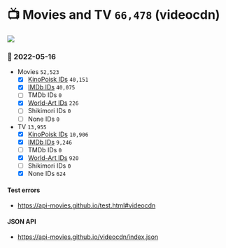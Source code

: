 # :tv: Movies and TV `66,478` (videocdn)

<a href="https://API-Movies.github.io"><img src="https://API-Movies.github.io/banner.png?cache"></a>

### :date: 2022-05-16
- Movies `52,523`
  - [x] <a href="https://API-Movies.github.io/videocdn/movie_kinopoisk_ids.json">KinoPoisk IDs</a> `40,151`
  - [x] <a href="https://API-Movies.github.io/videocdn/movie_imdb_ids.json">IMDb IDs</a> `40,075`
  - [ ] TMDb IDs `0`
  - [x] <a href="https://API-Movies.github.io/videocdn/movie_world_art_ids.json">World-Art IDs</a> `226`
  - [ ] Shikimori IDs `0`
  - [ ] None IDs `0`
- TV `13,955`
  - [x] <a href="https://API-Movies.github.io/videocdn/tv_kinopoisk_ids.json">KinoPoisk IDs</a> `10,906`
  - [x] <a href="https://API-Movies.github.io/videocdn/tv_imdb_ids.json">IMDb IDs</a> `9,246`
  - [ ] TMDb IDs `0`
  - [x] <a href="https://API-Movies.github.io/videocdn/tv_world_art_ids.json">World-Art IDs</a> `920`
  - [ ] Shikimori IDs `0`
  - [x] None IDs `624`
#### Test errors
- <a href='https://api-movies.github.io/test.html#videocdn'>https://api-movies.github.io/test.html#videocdn</a>
#### JSON API
- <a href='https://api-movies.github.io/videocdn/index.json'>https://api-movies.github.io/videocdn/index.json</a>
